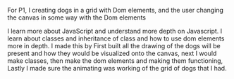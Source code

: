 For P1, I creating dogs in a grid with Dom elements, and the user changing the canvas in some way with the Dom elements

I learn more about JavaScript and understand more depth on Javascript. I learn about classes and inheritance of class
and how to use dom elements more in depth. I made this
by First built all the drawing of the dogs will be present
and how they would be visualized onto the canvas, next I would make classes, then make the dom elements and making them functioning, Lastly I made sure the animating was working of the grid of dogs that I had.

